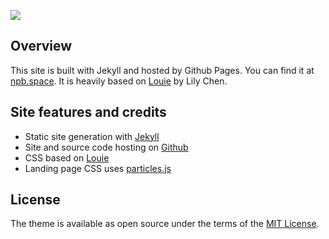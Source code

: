 ![](/assets/imgs/favicon.ico)

## Overview

This site is built with Jekyll and hosted by Github Pages. You can find it at
[npb.space](http://npb.space). It is heavily based on [Louie](https://github.com/lllychen/louie)
by Lily Chen.


## Site features and credits

* Static site generation with [Jekyll](https://github.com/jekyll/jekyll)
* Site and source code hosting on [Github](https://github.com/)
* CSS based on [Louie](https://github.com/lllychen/louie)
* Landing page CSS uses [particles.js](https://github.com/VincentGarreau/particles.js/)

## License
The theme is available as open source under the terms of the [MIT License](http://opensource.org/licenses/MIT).
